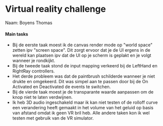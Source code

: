 # Virtual reality challenge

Naam: Boyens Thomas  
  
#### Main tasks  
- Bij de eerste taak moest ik de canvas render mode op "world space" zetten ipv "screen space". Dit zorgt ervoor dat je de UI ergens in de wereld kan plaatsen ipv dat de UI op je scherm is geplakt en je volgt wanneer je rondkijkt.
- Bij de tweede taak stond de input mapping verkeerd bij de LeftHand en RightRay controllers.
- Het derde probleem was dat de paintbrush schilderde wanneer je niet drukte en omgekeerd. Dit was simpel aan te passen door bij de On Activated en Deactivated de events te switchen.
- Bij de vierde taak moest je de transparante waarde aanpassen om de knop niet te laten verdwijnen.
- Ik heb 3D audio ingeschakeld maar ik kan niet testen of de rolloff curve een verandering heeft gemaakt in het volume van het geluid op basis van afstand omdat ik geen VR bril heb. Alle andere taken kon ik wel testen met gebruik van de VR simulator.


